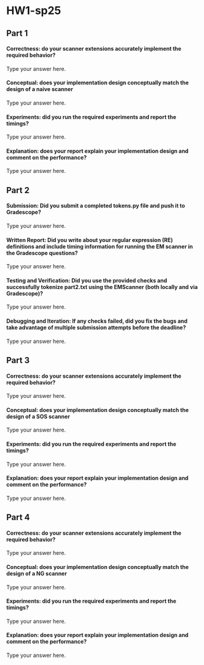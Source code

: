 # HW1-sp25

## Part 1

#### Correctness: do your scanner extensions accurately implement the required behavior?

Type your answer here.

#### Conceptual: does your implementation design conceptually match the design of a naive scanner

Type your answer here.

#### Experiments: did you run the required experiments and report the timings?

Type your answer here.

#### Explanation: does your report explain your implementation design and comment on the performance?

Type your answer here.

## Part 2

#### Submission: Did you submit a completed tokens.py file and push it to Gradescope?

Type your answer here.

#### Written Report: Did you write about your regular expression (RE) definitions and include timing information for running the EM scanner in the Gradescope questions?

Type your answer here.

#### Testing and Verification: Did you use the provided checks and successfully tokenize part2.txt using the EMScanner (both locally and via Gradescope)?

Type your answer here.

#### Debugging and Iteration: If any checks failed, did you fix the bugs and take advantage of multiple submission attempts before the deadline?

Type your answer here.

## Part 3

#### Correctness: do your scanner extensions accurately implement the required behavior?

Type your answer here.

#### Conceptual: does your implementation design conceptually match the design of a SOS scanner

Type your answer here.

#### Experiments: did you run the required experiments and report the timings?

Type your answer here.

#### Explanation: does your report explain your implementation design and comment on the performance?

Type your answer here.

## Part 4

#### Correctness: do your scanner extensions accurately implement the required behavior?

Type your answer here.

#### Conceptual: does your implementation design conceptually match the design of a NG scanner

Type your answer here.

#### Experiments: did you run the required experiments and report the timings?

Type your answer here.

#### Explanation: does your report explain your implementation design and comment on the performance?

Type your answer here.
